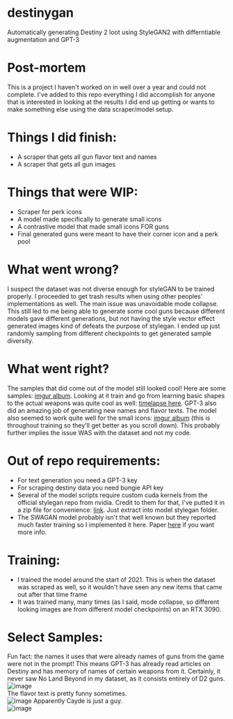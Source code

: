 # destinygan
Automatically generating Destiny 2 loot using StyleGAN2 with differntiable augmentation and GPT-3

# Post-mortem  
This is a project I haven't worked on in well over a year and could not complete. I've added to this repo everything I did accomplish for anyone that is interested in looking at the results I did end up getting or wants to make something else using the data scraper/model setup.  
  
# Things I did finish:  
 - A scraper that gets all gun flavor text and names  
 - A scraper that gets all gun images  
  
# Things that were WIP:  
 - Scraper for perk icons  
 - A model made specifically to generate small icons  
 - A contrastive model that made small icons FOR guns  
 - Final generated guns were meant to have their corner icon and a perk pool  
   
# What went wrong?  
I suspect the dataset was not diverse enough for styleGAN to be trained properly. I proceeded to get trash results when using other peoples' implementations as well. The main issue was unavoidable mode collapse. This still led to me being able to generate some cool guns because different models gave different generations, but not having the style vector effect generated images kind of defeats the purpose of stylegan. I ended up just randomly sampling from different checkpoints to get generated sample diversity. 
  
# What went right?  
The samples that did come out of the model still looked cool! Here are some samples: [imgur album](https://imgur.com/a/bs3XfzW). Looking at it train and go from learning basic shapes to the actual weapons was quite cool as well: [timelapse here](https://www.youtube.com/shorts/HFLLiQztvTA). GPT-3 also did an amazing job of generating new names and flavor texts. The model also seemed to work quite well for the small icons: [imgur album](https://imgur.com/a/pSW3NIK) (this is throughout training so they'll get better as you scroll down). This probably further implies the issue WAS with the dataset and not my code.  
  
# Out of repo requirements:  
- For text generation you need a GPT-3 key
- For scraping destiny data you need bungie API key  
- Several of the model scripts require custom cuda kernels from the official stylegan repo from nvidia. Credit to them for that, I've putted it in a zip file for convenience: [link](https://drive.google.com/file/d/1QWH3_jJV65cN3ebc0yZvXJ3t_ROm3ZG3/view?usp=sharing). Just extract into model stylegan folder.  
- The SWAGAN model probably isn't that well known but they reported much faster training so I implemented it here. Paper [here](https://arxiv.org/abs/2102.06108) if you want more info.    
  
# Training:
- I trained the model around the start of 2021. This is when the dataset was scraped as well, so it wouldn't have seen any new items that came out after that time frame  
- It was trained many, many times (as I said, mode collapse, so different looking images are from different model checkpoints) on an RTX 3090.

# Select Samples:  
Fun fact: the names it uses that were already names of guns from the game were not in the prompt! This means GPT-3 has already read articles on Destiny and has memory of names of certain weapons from it. Certainly, it never saw No Land Beyond in my dataset, as it consists entirely of D2 guns.  
![image](https://user-images.githubusercontent.com/44281577/159820638-bb0d6025-adb8-4eb7-94e1-42fe96472a77.png)  
The flavor text is pretty funny sometimes.  
![image](https://user-images.githubusercontent.com/44281577/159820710-114e86a4-c748-4012-8e17-021423ae771a.png)
Apparently Cayde is just a guy.  
![image](https://user-images.githubusercontent.com/44281577/159820790-8c5ea22c-11dd-485f-b5f6-cba890d460c1.png)



